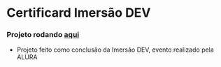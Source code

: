 # Certificard Imersão DEV

### Projeto rodando [aqui](https://timacedoc.github.io/CertifiCard-imersaoDEV/)

- Projeto feito como conclusão da Imersão DEV, evento realizado pela ALURA
